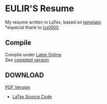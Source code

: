 # EULIR'S Resume
My resume written in LaTex, based on [template](https://github.com/billryan/resume).  
*especial thank to [ice1000](https://github.com/ice1000)
## Compile
Compile under [Latex Online](https://latexonline.cc/)  
See [compiled version](https://latexonline.cc/compile?git=https%3A%2F%2Fgithub.com%2FEULIR%2FResume&target=resume.tex&command=xelatex&trackId=1527943710914)
## DOWNLOAD
[PDF Version](https://tinyurl.com/yccrplv3)
 - [LaTex Source Code](https://github.com/EULIR/Resume/blob/master/resume.tex)
